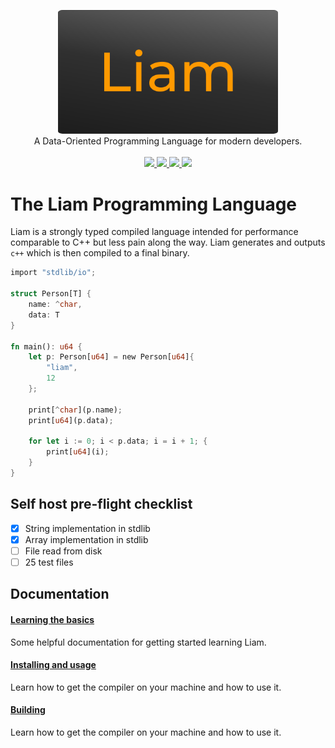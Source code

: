 <p align="center">
    <img src="docs/LiamLogo.png" alt="logo" style="width:70%; border-radius:2%">
    <br/>
   A Data-Oriented Programming Language for modern developers.
    <br/>
    <br/>
    <a href="https://github.com/jackdelahunt/Liam">
        <img src="https://img.shields.io/github/v/release/jackdelahunt/Liam?display_name=tag&include_prereleases">
    </a>
    <a href="https://github.com/jackdelahunt/Liam">
        <img src="https://img.shields.io/github/last-commit/jackdelahunt/Liam/main">
    </a>
    <a href="https://github.com/jackdelahunt/Liam">
        <img src="https://img.shields.io/github/repo-size/jackdelahunt/Liam">
    </a>
    <a href="https://github.com/jackdelahunt/Liam">
        <img src="https://img.shields.io/badge/platforms-Windows%20|%20Linux%20|%20macOS-green.svg">
    </a>
    <br>
</p>


# The Liam Programming Language
Liam is a strongly typed compiled language intended for performance comparable to C++ but less pain along the way. Liam generates and outputs `c++` which is then compiled to a final binary. 

```rust
import "stdlib/io";

struct Person[T] {
    name: ^char,
    data: T
}

fn main(): u64 {
    let p: Person[u64] = new Person[u64]{
        "liam",
        12
    };

    print[^char](p.name);
    print[u64](p.data);

    for let i := 0; i < p.data; i = i + 1; {
        print[u64](i);
    } 
}
```

## Self host pre-flight checklist
- [x] String implementation in stdlib
- [x] Array implementation in stdlib
- [ ] File read from disk
- [ ] 25 test files

## Documentation
#### [Learning the basics](docs/Learning-the-basics.md)
Some helpful documentation for getting started learning Liam.

#### [Installing and usage](docs/Installing.md)
Learn how to get the compiler on your machine and how to use it.

#### [Building](docs/Building.md)
Learn how to get the compiler on your machine and how to use it.
